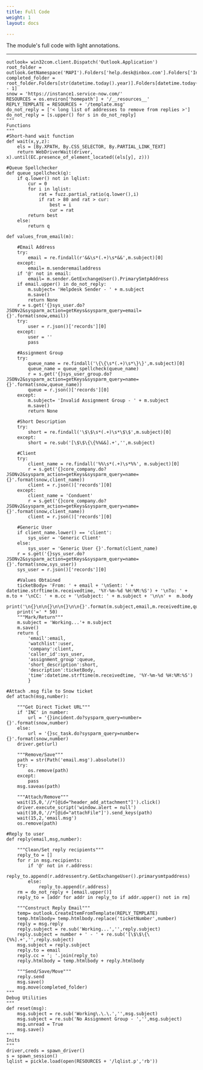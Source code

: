 ```yaml
---
title: Full Code
weight: 1
layout: docs

---
```

The module's full code with light annotations.

<hr />

    outlook= win32com.client.Dispatch('Outlook.Application')
    root_folder = outlook.GetNamespace('MAPI').Folders['help.desk@inbox.com'].Folders['Inbox']
    completed_folder = root_folder.Folders[str(datetime.today().year)].Folders[datetime.today().month - 1]
    snow = 'https://instance1.service-now.com/'
    RESOURCES = os.environ['homepath'] + '/__resources__'
    REPLY_TEMPLATE = RESOURCES + '/template.msg'
    do_not_reply = ['< long list of addresses to remove from replies >']
    do_not_reply = [s.upper() for s in do_not_reply]
    """
    Functions
    """
    #Short-hand wait function
    def wait(x,y,z):
        els = [By.XPATH, By.CSS_SELECTOR, By.PARTIAL_LINK_TEXT]
        return WebDriverWait(driver, x).until(EC.presence_of_element_located((els[y], z)))
    
    #Queue Spellchecker
    def queue_spellcheck(q):
        if q.lower() not in lqlist:
            cur = 0
            for i in lqlist:
                rat = fuzz.partial_ratio(q.lower(),i)
                if rat > 80 and rat > cur:
                    best = i
                    cur = rat
            return best
        else:
            return q
        
    def values_from_email(m):
        
        #Email Address
        try:
            email = re.findall(r'&&\s*(.+)\s*&&',m.subject)[0]
        except:
            email= m.senderemailaddress
        if '@' not in email:
            email= m.sender.GetExchangeUser().PrimarySmtpAddress
        if email.upper() in do_not_reply:
            m.subject= 'Helpdesk Sender - ' + m.subject
            m.save()
            return None
        r = s.get('{}sys_user.do?JSONv2&sysparm_action=getKeys&sysparm_query=email={}'.format(snow,email))
        try:
            user = r.json()['records'][0]
        except:
            user = ''
            pass
        
        #Assignment Group
        try:
            queue_name = re.findall('\{\{\s*(.+)\s*\}\}',m.subject)[0]
            queue_name = queue_spellcheck(queue_name)
            r = s.get('{}sys_user_group.do?JSONv2&sysparm_action=getKeys&sysparm_query=name={}'.format(snow,queue_name))
            queue = r.json()['records'][0]
        except:
            m.subject= 'Invalid Assignment Group - ' + m.subject
            m.save()
            return None
    
        #Short Description
        try:
            short = re.findall('\$\$\s*(.+)\s*\$\$',m.subject)[0]
        except:
            short = re.sub('[\$\$\{\{%%&&].+','',m.subject)
    
        #Client
        try:
            client_name = re.findall('%%\s*(.+)\s*%%', m.subject)[0]
            r = s.get('{}core_company.do?JSONv2&sysparm_action=getKeys&sysparm_query=name={}'.format(snow,client_name))
            client = r.json()['records'][0]
        except:
            client_name = 'Conduent'
            r = s.get('{}core_company.do?JSONv2&sysparm_action=getKeys&sysparm_query=name={}'.format(snow,client_name))
            client = r.json()['records'][0]
    
        #Generic User
        if client_name.lower() == 'client':
            sys_user = 'Generic Client'
        else:
            sys_user = 'Generic User {}'.format(client_name)
        r = s.get('{}sys_user.do?JSONv2&sysparm_action=getKeys&sysparm_query=name={}'.format(snow,sys_user))
        sys_user = r.json()['records'][0]
        
        #Values Obtained
        ticketBody= 'From: ' + email + '\nSent: ' + datetime.strftime(m.receivedtime, '%Y-%m-%d %H:%M:%S') + '\nTo: ' + m.to + '\nCC: ' + m.cc + '\nSubject: ' + m.subject + '\n\n' +  m.body
        print('\n{}\n\n{}\n\n{}\n\n{}'.format(m.subject,email,m.receivedtime,queue_name.upper()))
        print('=' * 50)
        """Mark/Return"""
        m.subject = 'Working...'+ m.subject
        m.save()
        return {
            'email':email,
            'watchlist':user,
            'company':client,
            'caller_id':sys_user,
            'assignment_group':queue,
            'short_description':short,
            'description':ticketBody,
            'time':datetime.strftime(m.receivedtime, '%Y-%m-%d %H:%M:%S')
            }
    
    #Attach .msg file to Snow ticket
    def attach(msg,number):
    
        """Get Direct Ticket URL"""
        if 'INC' in number:
            url = '{}incident.do?sysparm_query=number={}'.format(snow,number)
        else:
            url = '{}sc_task.do?sysparm_query=number={}'.format(snow,number)
        driver.get(url)
    
        """Remove/Save"""
        path = str(Path('email.msg').absolute())
        try:
            os.remove(path)
        except:
            pass
        msg.saveas(path)
    
        """Attach/Remove"""
        wait(15,0,'//*[@id="header_add_attachment"]').click()
        driver.execute_script('window.alert = null')
        wait(10,0,'//*[@id="attachFile"]').send_keys(path)
        wait(15,2,'email.msg')
        os.remove(path)
    
    #Reply to user
    def reply(email,msg,number):
    
        """Clean/Set reply recipients"""
        reply_to = []
        for r in msg.recipients:
            if '@' not in r.address:
                reply_to.append(r.addressentry.GetExchangeUser().primarysmtpaddress)
            else:
                reply_to.append(r.address)
        rm = do_not_reply + [email.upper()]
        reply_to = [addr for addr in reply_to if addr.upper() not in rm]
    
        """Construct Reply Email"""
        temp= outlook.CreateItemFromTemplate(REPLY_TEMPLATE)
        temp.htmlbody= temp.htmlbody.replace('ticketNumber',number)
        reply = msg.reply
        reply.subject = re.sub('Working...','',reply.subject)
        reply.subject = number + ' - ' + re.sub('[\$\$\{\{%%].+','',reply.subject)
        msg.subject = reply.subject
        reply.to = email
        reply.cc = '; '.join(reply_to)
        reply.htmlbody = temp.htmlbody + reply.htmlbody
    
        """Send/Save/Move"""
        reply.send
        msg.save()
        msg.move(completed_folder)
    """
    Debug Utilities
    """
    def reset(msg):
        msg.subject = re.sub('Working\.\.\.','',msg.subject)
        msg.subject = re.sub('No Assignment Group - ','',msg.subject)
        msg.unread = True
        msg.save()
    """
    Inits
    """
    driver,creds = spawn_driver()
    s = spawn_session()
    lqlist = pickle.load(open(RESOURCES + '/lqlist.p','rb'))
    